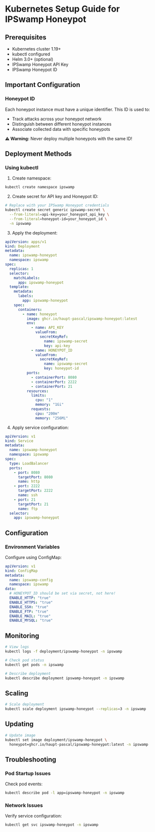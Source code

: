 # Kubernetes Setup Guide for IPSwamp Honeypot

## Prerequisites

- Kubernetes cluster 1.19+
- kubectl configured
- Helm 3.0+ (optional)
- IPSwamp Honeypot API Key
- IPSwamp Honeypot ID

## Important Configuration

### Honeypot ID

Each honeypot instance must have a unique identifier. This ID is used to:

- Track attacks across your honeypot network
- Distinguish between different honeypot instances
- Associate collected data with specific honeypots

**⚠️ Warning:** Never deploy multiple honeypots with the same ID!

## Deployment Methods

### Using kubectl

1. Create namespace:

```bash
kubectl create namespace ipswamp
```

2. Create secret for API key and Honeypot ID:

```bash
# Replace with your IPSwamp Honeypot credentials
kubectl create secret generic ipswamp-secret \
  --from-literal=api-key=your_honeypot_api_key \
  --from-literal=honeypot-id=your_honeypot_id \
  -n ipswamp
```

3. Apply the deployment:

```yaml
apiVersion: apps/v1
kind: Deployment
metadata:
  name: ipswamp-honeypot
  namespace: ipswamp
spec:
  replicas: 1
  selector:
    matchLabels:
      app: ipswamp-honeypot
  template:
    metadata:
      labels:
        app: ipswamp-honeypot
    spec:
      containers:
        - name: honeypot
          image: ghcr.io/haupt-pascal/ipswamp-honeypot:latest
          env:
            - name: API_KEY
              valueFrom:
                secretKeyRef:
                  name: ipswamp-secret
                  key: api-key
            - name: HONEYPOT_ID
              valueFrom:
                secretKeyRef:
                  name: ipswamp-secret
                  key: honeypot-id
          ports:
            - containerPort: 8080
            - containerPort: 2222
            - containerPort: 21
          resources:
            limits:
              cpu: "1"
              memory: "1Gi"
            requests:
              cpu: "200m"
              memory: "256Mi"
```

4. Apply service configuration:

```yaml
apiVersion: v1
kind: Service
metadata:
  name: ipswamp-honeypot
  namespace: ipswamp
spec:
  type: LoadBalancer
  ports:
    - port: 8080
      targetPort: 8080
      name: http
    - port: 2222
      targetPort: 2222
      name: ssh
    - port: 21
      targetPort: 21
      name: ftp
  selector:
    app: ipswamp-honeypot
```

## Configuration

### Environment Variables

Configure using ConfigMap:

```yaml
apiVersion: v1
kind: ConfigMap
metadata:
  name: ipswamp-config
  namespace: ipswamp
data:
  # HONEYPOT_ID should be set via secret, not here!
  ENABLE_HTTP: "true"
  ENABLE_HTTPS: "true"
  ENABLE_SSH: "true"
  ENABLE_FTP: "true"
  ENABLE_MAIL: "true"
  ENABLE_MYSQL: "true"
```

## Monitoring

```bash
# View logs
kubectl logs -f deployment/ipswamp-honeypot -n ipswamp

# Check pod status
kubectl get pods -n ipswamp

# Describe deployment
kubectl describe deployment ipswamp-honeypot -n ipswamp
```

## Scaling

```bash
# Scale deployment
kubectl scale deployment ipswamp-honeypot --replicas=3 -n ipswamp
```

## Updating

```bash
# Update image
kubectl set image deployment/ipswamp-honeypot \
  honeypot=ghcr.io/haupt-pascal/ipswamp-honeypot:latest -n ipswamp
```

## Troubleshooting

### Pod Startup Issues

Check pod events:

```bash
kubectl describe pod -l app=ipswamp-honeypot -n ipswamp
```

### Network Issues

Verify service configuration:

```bash
kubectl get svc ipswamp-honeypot -n ipswamp
```
